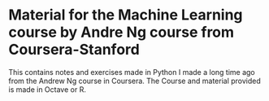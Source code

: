 # Material for the Machine Learning course by Andre Ng course from Coursera-Stanford

This contains notes and exercises made in Python I made a long time ago from the Andrew Ng course in Coursera.
The Course and material provided is made in Octave or R.

